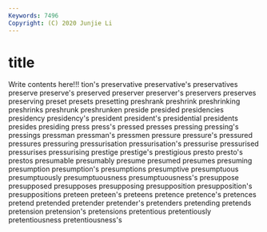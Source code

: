 ```yaml
---
Keywords: 7496
Copyright: (C) 2020 Junjie Li
---
```


# title

Write contents here!!!
tion's 
preservative 
preservative's 
preservatives 
preserve
preserve's 
preserved 
preserver 
preserver's 
preservers 
preserves 
preserving 
preset 
presets 
presetting
preshrank 
preshrink 
preshrinking 
preshrinks 
preshrunk 
preshrunken 
preside 
presided 
presidencies 
presidency
presidency's 
president 
president's 
presidential 
presidents 
presides 
presiding 
press 
press's 
pressed
presses 
pressing 
pressing's 
pressings 
pressman 
pressman's 
pressmen 
pressure 
pressure's 
pressured
pressures 
pressuring 
pressurisation 
pressurisation's 
pressurise 
pressurised 
pressurises 
pressurising 
prestige 
prestige's
prestigious 
presto 
presto's 
prestos 
presumable 
presumably 
presume 
presumed 
presumes 
presuming
presumption 
presumption's 
presumptions 
presumptive 
presumptuous 
presumptuously 
presumptuousness 
presumptuousness's 
presuppose 
presupposed
presupposes 
presupposing 
presupposition 
presupposition's 
presuppositions 
preteen 
preteen's 
preteens 
pretence 
pretence's
pretences 
pretend 
pretended 
pretender 
pretender's 
pretenders 
pretending 
pretends 
pretension 
pretension's
pretensions 
pretentious 
pretentiously 
pretentiousness 
pretentiousness's 
